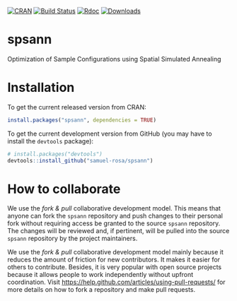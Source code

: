 [![CRAN](https://www.r-pkg.org/badges/version/spsann)](https://cran.r-project.org/package=spsann)
[![Build Status](https://travis-ci.org/samuel-rosa/spsann.svg?branch=master)](https://travis-ci.org/samuel-rosa/spsann)
[![Rdoc](http://www.rdocumentation.org/badges/version/spsann)](http://www.rdocumentation.org/packages/spsann)
[![Downloads](http://cranlogs.r-pkg.org/badges/spsann?color=brightgreen)](http://www.r-pkg.org/pkg/spsann)

spsann
======

Optimization of Sample Configurations using Spatial Simulated Annealing

# Installation

To get the current released version from CRAN:

```R
install.packages("spsann", dependencies = TRUE)
```

To get the current development version from GitHub (you may have to install
the `devtools` package):

```R
# install.packages("devtools")
devtools::install_github("samuel-rosa/spsann")
```
# How to collaborate

We use the *fork & pull* collaborative development model. This means that 
anyone can fork the `spsann` repository and push changes to their personal fork
without requiring access be granted to the source `spsann` repository. The 
changes will be reviewed and, if pertinent, will be pulled into the source
`spsann` repository by the project maintainers.

We use the *fork & pull* collaborative development model mainly because it 
reduces the amount of friction for new contributors. It makes it easier for
others to contribute. Besides, it is very popular with open source projects 
because it allows people to work independently without upfront coordination.
Visit https://help.github.com/articles/using-pull-requests/ for more details on
how to fork a repository and make pull requests.
